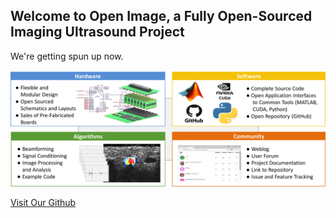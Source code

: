 ## Welcome to Open Image, a Fully Open-Sourced Imaging Ultrasound Project

We're getting spun up now.

![alt text](OpenImage.png "Logo Title Text 1")

[Visit Our Github](https://github.com/open-ultrasound/open-ultrasound.github.io)
